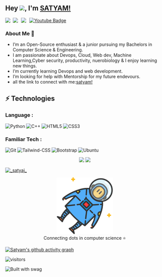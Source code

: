 

## Hey <img src="https://github.com/TheDudeThatCode/TheDudeThatCode/blob/master/Assets/Hi.gif" width="29px">, I'm [SATYAM!](https://satyamjhadev.github.io/) 

<a href="https://www.linkedin.com/in/satyam-kumar-jha-71570921a/">
  <img align="left" width="24px" src="https://www.vectorlogo.zone/logos/linkedin/linkedin-icon.svg"  />
</a>
<a href="https://twitter.com/_satyaj_">
  <img align="left" width="26px" src="https://www.vectorlogo.zone/logos/twitter/twitter-official.svg" />
</a>
<a href="https://dev.to/satyamjha74">
  <img align="left" width="26px" src="https://cdn.jsdelivr.net/npm/simple-icons@v3/icons/medium.svg" />
</a>

[![Youtube Badge](https://img.shields.io/badge/-Satyam%20Jha-darkred?style=flat-square&logo=youtube&logoColor=white&link=https://www.youtube.com/channel/UCnb6M8d8VjqMINWliNwgfJA)](https://www.youtube.com/channel/UCG6G_5OzOcWAE8qptTkjcYg)


### About Me 🚀
- I’m an Open-Source enthusiast & a junior pursuing my Bachelors in Computer Science & Engineering. </br>
- I am passionate about Devops, Cloud, Web dev, Machine Learning,Cyber security, productivity, nuerobiology  & I enjoy learning new things. </br> 
-  I’m currently learning Devops and web development.
- I’m looking for help with Mentorship for my future endevours.
- all the link to connect with me:[satyam!](https://bio.link/satyamkumarjha)

## ⚡ Technologies


### Language :

![Python](https://img.shields.io/badge/-Python-black?style=flat-square&logo=Python)
![C++](https://img.shields.io/badge/C%2B%2B-00599C?style=for-the-badge&logo=c%2B%2B&logoColor=white)
![HTML5](https://img.shields.io/badge/-HTML5-E34F26?style=flat-square&logo=html5&logoColor=white)
![CSS3](https://img.shields.io/badge/-CSS3-1572B6?style=flat-square&logo=css3)

### Familiar Tech :
![Git](https://img.shields.io/badge/-Git-black?style=flat-square&logo=git)
![Tailwind-CSS](https://img.shields.io/badge/Tailwind_CSS-38B2AC?style=for-the-badge&logo=tailwind-css&logoColor=white)
![Bootstrap](https://img.shields.io/badge/Bootstrap-563D7C?style=for-the-badge&logo=bootstrap&logoColor=white)
![Ubuntu](https://img.shields.io/badge/Ubuntu-E95420?style=for-the-badge&logo=ubuntu&logoColor=white)




<p align="center">
  <img width="48%" src="https://github-readme-stats.vercel.app/api?username=satyamjhadev&show_icons=true&theme=tokyonight" />
  <img width="48%" src="https://github-readme-streak-stats.herokuapp.com/?user=satyamjhadev&theme=tokyonight" />
  
</p>





<p align="left"> <a href="https://twitter.com/_satyaj_" target="blank"><img src="https://img.shields.io/twitter/follow/_satyaj_?logo=twitter&style=for-the-badge" alt="_satyaj_" /></a> </p>

<p align="center">
<img src="./astro.svg" alt="satyam jha" height="180px">
<br/>
Connecting dots in computer science ⭐
</p>

[![Satyam's github activity graph](https://activity-graph.herokuapp.com/graph?username=satyamjhadev&theme=xcode)](https://git.io/satyamjhadev)

![visitors](https://visitor-badge.laobi.icu/badge?page_id=satyamjhadev.satyamjhadev)

![Built with swag](http://ForTheBadge.com/images/badges/built-with-love.svg)




